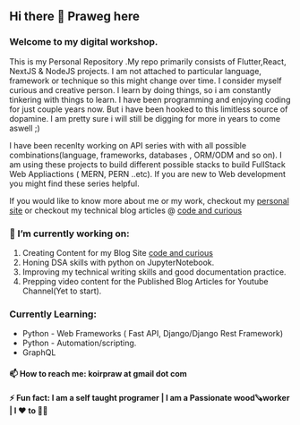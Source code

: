 ## Hi there 👋 Praweg here

### Welcome to my digital workshop.
This is my Personal Repository .My repo  primarily consists of Flutter,React, NextJS & NodeJS projects.
I am not attached to particular language, framework or technique so this might change over time.
I consider myself curious and creative person. I learn by doing things, so i am constantly tinkering with things to learn.
I have been programming and enjoying coding for just couple years now. But i have been hooked to this limitless source of dopamine. I am pretty sure i will still be digging for more in years to come aswell ;)

I have been recenlty working on API series with with all possible combinations(language, frameworks, databases , ORM/ODM and so on). I am using these projects to build different possible stacks to build FullStack Web Appliactions ( MERN, PERN ..etc). If you are new to Web development you might find these series helpful.

If you would like to know more about me or my work, checkout my [personal site](prawegko.dev) or checkout my technical blog articles @ [code and curious](codeandcurious.com)

### 🔭 I’m currently working on: 
   1) Creating Content for my Blog Site [code and curious](codeandcurious.com)
   2) Honing DSA skills with python on JupyterNotebook.
   3) Improving my technical writing skills and good documentation practice.
   4) Prepping video content for the Published Blog Articles for Youtube Channel(Yet to start).

### Currently Learning:
- Python - Web Frameworks ( Fast API, Django/Django Rest Framework)
- Python - Automation/scripting.
- GraphQL



#### 📫 How to reach me: koirpraw at gmail dot com

#### ⚡ Fun fact: I am a self taught programer | I am a Passionate wood🪚worker | I ❤️ to 🏃🏽


